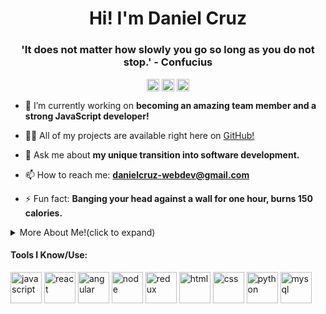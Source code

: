 <h1 align="center"> Hi! I'm Daniel Cruz</h1>
<h3 align="center">'It does not matter how slowly you go so long as you do not stop.'  - Confucius</h3>

<p align="center">
<a href="https://twitter.com/danielpgcruz" target="blank"><img align="center" src="https://cdn.jsdelivr.net/npm/simple-icons@3.0.1/icons/twitter.svg" alt="danielpgcruz" height="20" width="20" /></a>
<a href="https://linkedin.com/in/danielpcruz" target="blank"><img align="center" src="https://cdn.jsdelivr.net/npm/simple-icons@3.0.1/icons/linkedin.svg" alt="danielpcruz" height="20" width="20" /></a>
<a href="https://danielcruz.netlify.app" target="blank"><img align="center" src="https://cdn.jsdelivr.net/npm/simple-icons@3.0.1/icons/javascript.svg" alt="danielpcruz" height="20" width="20" /></a>







- 🔭 I’m currently working on **becoming an amazing team member and a strong JavaScript developer!**

- 👨‍💻 All of my projects are available right here on [GitHub!](https://github.com/danielcruz1)

- 💬 Ask me about **my unique transition into software development.**

- 📫 How to reach me: **danielcruz-webdev@gmail.com**

- ⚡ Fun fact: **Banging your head against a wall for one hour, burns 150 calories.**


<details>

<summary>More About Me!(click to expand)</summary>
<p align="left">  
<strong> For the last year and a half, thanks to Lambda School's part time full stack web dev program, I have been pouring my heart and soul into learning how to code. I chose the full stack web development route because I believe in understanding a product from front to back, and because my brain doesn't allow me to only understand half of a thing! It's much easier to sell a whole thing as opposed to a half of a thing!
</strong></p>  

</details> 

#### Tools I Know/Use:

<p align="left">
  
  <img src="https://img.icons8.com/fluency/256/javascript.png" alt="javascript" width="50" height="50"/>
  <img src="https://img.icons8.com/officel/256/react.png" alt="react" width="50" height="50"/>
  <img src="https://user-images.githubusercontent.com/52811884/228062414-36a5f92e-c529-4aac-83d1-c1cea39505a9.png" alt="angular" width="50" height="50"/>
  <img src="https://img.icons8.com/color/48/000000/nodejs.png" alt="node" width="50" height="50"/>
  <img src="https://img.icons8.com/color/48/000000/redux.png" alt="redux" width="50" height="50"/>
  <img src="https://img.icons8.com/color/48/000000/html-5.png" alt="html" width="50" height="50"/>
  <img src="https://img.icons8.com/color/48/000000/css3.png" alt="css" width="50" height="50"/>
  <img src="https://img.icons8.com/color/48/000000/python.png" alt="python" width="50" height="50"/>
  <img src="https://devicons.github.io/devicon/devicon.git/icons/mysql/mysql-original-wordmark.svg" alt="mysql" width="50" height="50"/>

    
</p>  


<!--
**danielcruz1/danielcruz1** is a ✨ _special_ ✨ repository because its `README.md` (this file) appears on your GitHub profile.

Here are some ideas to get you started:

- 🔭 I’m currently working on ...
- 🌱 I’m currently learning ...
- 👯 I’m looking to collaborate on ...
- 🤔 I’m looking for help with ...
- 💬 Ask me about ...
- 📫 How to reach me: ...
- 😄 Pronouns: ...
- ⚡ Fun fact: ...
-->
